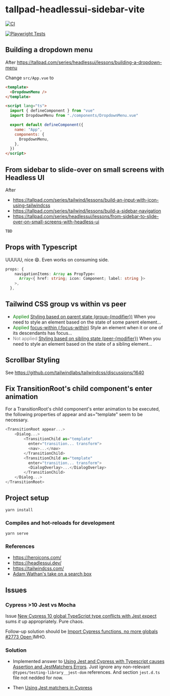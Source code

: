 # tallpad-headlessui-sidebar-vite

[![CI](https://github.com/joma74/tallpad-headlessui-sidebar-vite/actions/workflows/ci.yml/badge.svg)](https://github.com/joma74/tallpad-headlessui-sidebar-vite/actions/workflows/ci.yml)

[![Playwright Tests](https://github.com/joma74/tallpad-headlessui-sidebar-vite/actions/workflows/playwright.yml/badge.svg)](https://github.com/joma74/tallpad-headlessui-sidebar-vite/actions/workflows/playwright.yml)

## Building a dropdown menu

After https://tallpad.com/series/headlessui/lessons/building-a-dropdown-menu

Change `src/App.vue` to

```html
<template>
  <DropdownMenu />
</template>

<script lang="ts">
  import { defineComponent } from "vue"
  import DropdownMenu from "./components/DropdownMenu.vue"

  export default defineComponent({
    name: "App",
    components: {
      DropdownMenu,
    },
  })
</script>
```

## From sidebar to slide-over on small screens with Headless UI

After

- https://tallpad.com/series/tailwind/lessons/build-an-input-with-icon-using-tailwindcss
- https://tallpad.com/series/tailwind/lessons/build-a-sidebar-navigation
- https://tallpad.com/series/headlessui/lessons/from-sidebar-to-slide-over-on-small-screens-with-headless-ui

```html
TBD
```

## Props with Typescript

UUUUU, nice :smile:. Even works on consuming side.

```ts
props: {
    navigationItems: Array as PropType<
      Array<{ href: string; icon: Component; label: string }>
    >,
  },
```

## Tailwind CSS group vs within vs peer

- <span style="color:green">Applied</span> [Styling based on parent state (group-{modifier})](https://tailwindcss.com/docs/hover-focus-and-other-states#styling-based-on-parent-state)
  When you need to style an element based on the state of some parent element...
- <span style="color:green">Applied</span> [focus-within (:focus-within)](https://tailwindcss.com/docs/hover-focus-and-other-states#focus-within) Style an element when it or one of its descendants has focus...
- <span style="color:gray">Not applied</span> [Styling based on sibling state (peer-{modifier})](https://tailwindcss.com/docs/hover-focus-and-other-states#styling-based-on-sibling-state) When you need to style an element based on the state of a sibling element...

## Scrollbar Styling

See https://github.com/tailwindlabs/tailwindcss/discussions/1640

## Fix TransitionRoot's child component's enter animation

For a TransitionRoot's child component's enter animation to be executed, the following properties of appear and as="template" seem to be necessary.

```ts
<TransitionRoot appear...>
    <Dialog...>
        <TransitionChild as="template"
          enter="transition... transform">
          <nav>...</nav>
        </TransitionChild>
        <TransitionChild as="template"
          enter="transition... transform">
          <DialogOverlay>...</DialogOverlay>
        </TransitionChild>
    </Dialog...>
</TransitionRoot>
```

## Project setup

```
yarn install
```

### Compiles and hot-reloads for development

```
yarn serve
```

### References

- https://heroicons.com/
- https://headlessui.dev/
- https://tailwindcss.com/
- [Adam Wathan's take on a search box](https://youtu.be/6xgMkGMIudE?t=1821)

## Issues

### Cypress >10 Jest vs Mocha

Issue [New Cypress 10 global TypeScript type conflicts with Jest expect](https://github.com/cypress-io/cypress/issues/22059) sums _it_ up appropriately. Pure chaos.

Follow-up solution should be [Import Cypress functions, no more globals #2773
Open
](https://github.com/cypress-io/cypress/issues/2773) IMHO.

### Solution

- Implemented answer to [Using Jest and Cypress with Typescript causes Assertion and JestMatchers Errors](https://stackoverflow.com/a/72579711). Just ignore any non-relevant `@types/testing-library__jest-dom` references. And section `jest.d.ts` file not nedded for now.

- Then [Using Jest matchers in Cypress](https://medium.com/@NicholasBoll/using-jest-matchers-in-cypress-5e8e7281f5dd)
